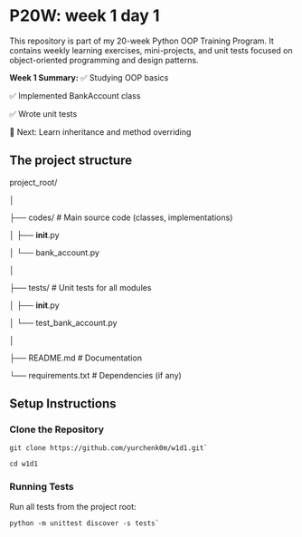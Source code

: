 # P20W: week 1 day 1

This repository is part of my 20-week Python OOP Training Program.
It contains weekly learning exercises, mini-projects, and unit tests focused on object-oriented programming and design patterns.

**Week 1 Summary:**
✅ Studying OOP basics

✅ Implemented BankAccount class 

✅ Wrote unit tests  

🚀 Next: Learn inheritance and method overriding

## The project structure
project_root/

│

├── codes/                # Main source code (classes, implementations)

│   ├── __init__.py

│   └── bank_account.py

│

├── tests/                # Unit tests for all modules

│   ├── __init__.py

│   └── test_bank_account.py

│

├── README.md             # Documentation

└── requirements.txt      # Dependencies (if any)


## Setup Instructions

### Clone the Repository
```
git clone https://github.com/yurchenk0m/w1d1.git`

cd w1d1
```

### Running Tests
Run all tests from the project root:

```
python -m unittest discover -s tests`
```



